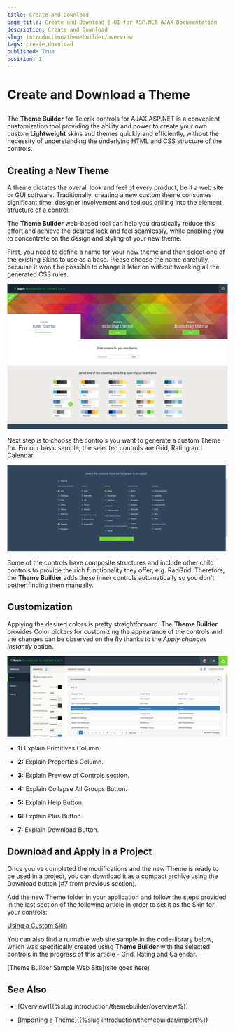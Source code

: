 ```yaml
---
title: Create and Download
page_title: Create and Download | UI for ASP.NET AJAX Documentation
description: Create and Download
slug: introduction/themebuilder/overview
tags: create,download
published: True
position: 1
---
```


# Create and Download a Theme

##      

The **Theme Builder** for Telerik controls for AJAX ASP.NET is a convenient customization tool providing the ability and power to create your own custom **Lightweight** skins and themes quickly and efficiently, without the necessity of understanding the underlying HTML and CSS structure of the controls.


## Creating a New Theme

A theme dictates the overall look and feel of every product, be it a web site or GUI software. Traditionally, creating a new custom theme consumes significant time, designer involvement and tedious drilling into the element structure of a control.

The **Theme Builder** web-based tool can help you drastically reduce this effort and achieve the desired look and feel seamlessly, while enabling you to concentrate on the design and styling of your new theme.

First, you need to define a name for your new theme and then select one of the existing Skins to use as a base. Please choose the name carefully, because it won't be possible to change it later on without tweaking all the generated CSS rules.

![Theme Builder Create and Download 1](images/themebuilder-create-and-download-1.png)

Next step is to choose the controls you want to generate a custom Theme for. For our basic sample, the selected controls are Grid, Rating and Calendar.

![Theme Builder Create and Download 2](images/themebuilder-create-and-download-2.png)

Some of the controls have composite structures and include other child controls to provide the rich functionality they offer, e.g. RadGrid. Therefore, the **Theme Builder** adds these inner controls automatically so you don't bother finding them manually.

## Customization

Applying the desired colors is pretty straightforward. The **Theme Builder** provides Color pickers for customizing the appearance of the controls and the changes can be observed on the fly thanks to the *Apply changes instantly* option.

![Theme Builder Create and Download 3](images/themebuilder-create-and-download-3.png)

* **1:** Explain Primitives Column.

* **2:** Explain Properties Column.

* **3:** Explain Preview of Controls section.

* **4:** Explain Collapse All Groups Button.

* **5:** Explain Help Button.

* **6:** Explain Plus Button.

* **7:** Explain Download Button.

## Download and Apply in a Project

Once you've completed the modifications and the new Theme is ready to be used in a project, you can download it as a compact archive using the Download button (#7 from previous section).

Add the new Theme folder in your application and follow the steps provided in the last section of the following article in order to set it as the Skin for your controls:

[Using a Custom Skin](http://docs.telerik.com/devtools/aspnet-ajax/controls/grid/appearance-and-styling/modifying-existing-skins#creating-a-custom-skin-basic-steps)

You can also find a runnable web site sample in the code-library below, which was specifically created using **Theme Builder** with the selected controls in the progress of this article - Grid, Rating and Calendar.

[Theme Builder Sample Web Site](site goes here)

## See Also

 * [Overview]({%slug introduction/themebuilder/overview%})

 * [Importing a Theme]({%slug introduction/themebuilder/import%})
